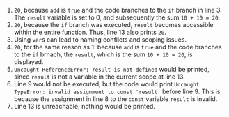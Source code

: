 1. `20`, because `add` is `true` and the code branches to the `if` branch in line 3. The `result` variable is set to 0, and subsequently the sum `10 + 10 = 20`.
2. `20`, because the `if` branch was executed, `result` becomes accessible within the entire function. Thus, line 13 also prints `20`.
3. Using `var`s can lead to naming conflicts and scoping issues.
4. `20`, for the same reason as 1: because `add` is `true` and the code branches to the `if` brnach, the `result`, which is the sum `10 + 10 = 20`, is displayed.
5. `Uncaught ReferenceError: result is not defined` would be printed, since `result` is not a variable in the current scope at line 13.
6. Line 9 would not be executed, but the code would print `Uncaught TypeError: invalid assignment to const 'result'` before line 9. This is because the assignment in line 8 to the `const` variable `result` is invalid.
7. Line 13 is unreachable; nothing would be printed.
